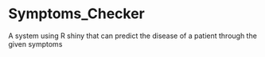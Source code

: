 # Symptoms_Checker
A system using R shiny that can predict the disease of a patient through the given symptoms
